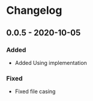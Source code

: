 # Changelog
## 0.0.5 - 2020-10-05
### Added
- Added Using implementation

### Fixed
- Fixed file casing
